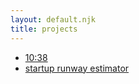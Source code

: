 ```yaml
---
layout: default.njk
title: projects
---
```


- [10:38](https://replit.com/@nirajftw/1038)
- [startup runway estimator](https://startup-runway-estimator.vercel.app/)
